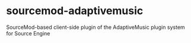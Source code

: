 # sourcemod-adaptivemusic
SourceMod-based client-side plugin of the AdaptiveMusic plugin system for Source Engine
